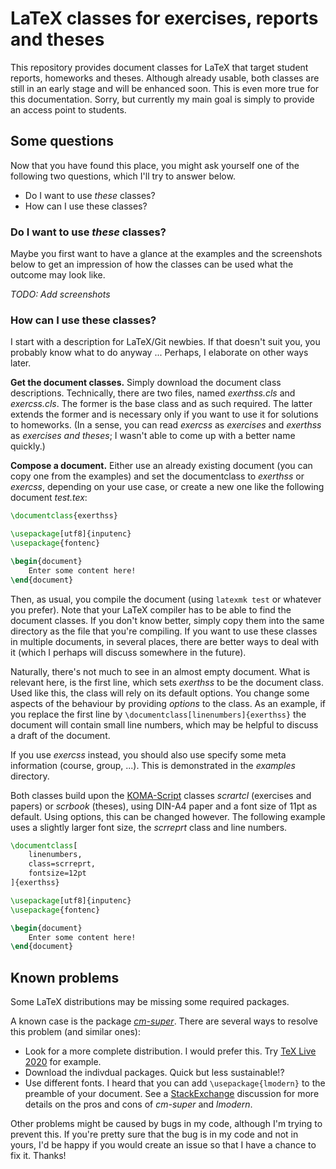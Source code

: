 # LaTeX classes for exercises, reports and theses

This repository provides document classes for LaTeX that target student reports, homeworks and theses. Although already usable, both classes are still in an early stage and will be enhanced soon. This is even more true for this documentation. Sorry, but currently my main goal is simply to provide an access point to students.

## Some questions

Now that you have found this place, you might ask yourself one of the following two questions, which I'll try to answer below.

- Do I want to use _these_ classes?
- How can I use these classes?

### Do I want to use _these_ classes?

Maybe you first want to have a glance at the examples and the screenshots below to get an impression of how the classes can be used what the outcome may look like.

_TODO: Add screenshots_

### How can I use these classes?

I start with a description for LaTeX/Git newbies. If that doesn't suit you, you probably know what to do anyway ... Perhaps, I elaborate on other ways later.

**Get the document classes.** Simply download the document class descriptions. Technically, there are two files, named _exerthss.cls_ and _exercss.cls_. The former is the base class and as such required. The latter extends the former and is necessary only if you want to use it for solutions to homeworks. (In a sense, you can read _exercss_ as _exercises_ and _exerthss_ as _exercises and theses_; I wasn't able to come up with a better name quickly.)

**Compose a document.** Either use an already existing document (you can copy one from the examples) and set the documentclass to _exerthss_ or _exercss_, depending on your use case, or create a new one like the following document _test.tex_:

```tex
\documentclass{exerthss}

\usepackage[utf8]{inputenc}
\usepackage{fontenc}

\begin{document}
	Enter some content here!
\end{document}
```

Then, as usual, you compile the document (using `latexmk test` or whatever you prefer). Note that your LaTeX compiler has to be able to find the document classes. If you don't know better, simply copy them into the same directory as the file that you're compiling. If you want to use these classes in multiple documents, in several places, there are better ways to deal with it (which I perhaps will discuss somewhere in the future).

Naturally, there's not much to see in an almost empty document. What is relevant here, is the first line, which sets _exerthss_ to be the document class. Used like this,  the class will rely on its default options. You change some aspects of the behaviour by providing _options_ to the class. As an example, if you replace the first line by `\documentclass[linenumbers]{exerthss}` the document will contain small line numbers, which may be helpful to discuss a draft of the document.

If you use _exercss_ instead, you should also use specify some meta information (course, group, ...). This is demonstrated in the _examples_ directory.

Both classes build upon the [KOMA-Script](https://www.komascript.de) classes _scrartcl_ (exercises and papers) or _scrbook_ (theses), using DIN-A4 paper and a font size of 11pt as default. Using options, this can be changed however. The following example uses a slightly larger font size, the _scrreprt_ class and line numbers.

```tex
\documentclass[
	linenumbers,
	class=scrreprt,
	fontsize=12pt
]{exerthss}

\usepackage[utf8]{inputenc}
\usepackage{fontenc}

\begin{document}
	Enter some content here!
\end{document}
```

## Known problems

Some LaTeX distributions may be missing some required packages.

A known case is the package [_cm-super_](https://ctan.org/pkg/cm-super). There are several ways to resolve this problem (and similar ones):

- Look for a more complete distribution. I would prefer this. Try [TeX Live 2020](https://www.tug.org/texlive/) for example.
- Download the indivdual packages. Quick but less sustainable!?
- Use different fonts. I heard that you can add `\usepackage{lmodern}` to the preamble of your document. See a [StackExchange](https://tex.stackexchange.com/questions/1390/latin-modern-vs-cm-super) discussion for more details on the pros and cons of _cm-super_ and _lmodern_.

Other problems might be caused by bugs in my code, although I'm trying to prevent this. If you're pretty sure that the bug is in my code and not in yours, I'd be happy if you would create an issue so that I have a chance to fix it. Thanks!
